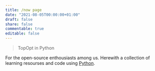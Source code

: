 ```yaml
---
title: /now page
date: "2021-08-05T00:00:00+01:00"
draft: false
share: false
commentable: true
editable: false
---
```


> TopOpt in Python

For the open-source enthousiasts among us. Herewith a collection of learning resourses and code using [Python](https://python.org/). 